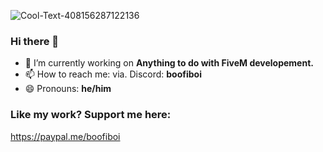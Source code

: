 
![Cool-Text-408156287122136](https://user-images.githubusercontent.com/79476279/161816154-cbdebc9c-e502-4abf-9468-f4875f8e30dd.png)




### Hi there 👋

- 🔭 I’m currently working on **Anything to do with FiveM developement.**
- 📫 How to reach me: via. Discord: **boofiboi**
- 😄 Pronouns: **he/him**


### Like my work? Support me here:
https://paypal.me/boofiboi
